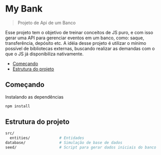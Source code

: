 # My Bank

> Projeto de Api de um Banco

Esse projeto tem o objetivo de treinar conceitos de JS puro, e com isso gerar uma API para gerenciar eventos em um banco, como:
saque, transferência, depósito etc. A idéia desse projeto é utilizar o mínimo possível de bibliotecas externas, buscando realizar as demandas com o que o JS já disponibiliza nativamente.

* [Começando](#começando)
* [Estrutura do projeto](#estrutura-do-projeto)

## Começando

Instalando as dependências

```bash
npm install
```

## Estrutura do projeto

```bash
src/
  entities/             # Entidades
database/               # Simulação de base de dados
seed/                   # Script para gerar dados iniciais do banco
```
